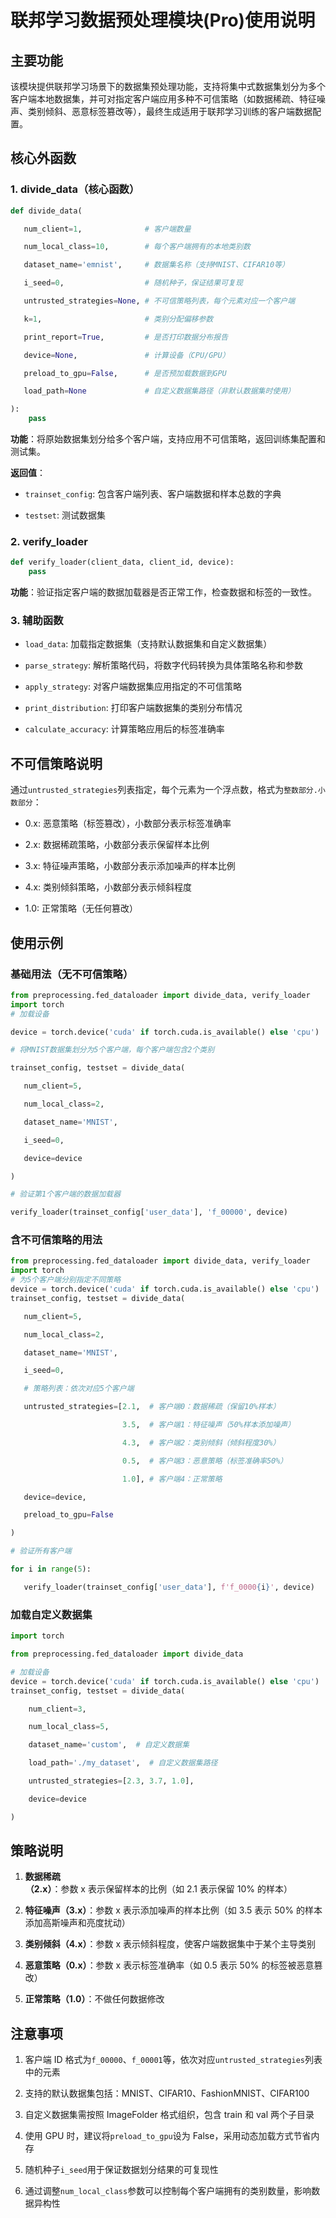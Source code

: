 # 联邦学习数据预处理模块(Pro)使用说明

## 主要功能

该模块提供联邦学习场景下的数据集预处理功能，支持将集中式数据集划分为多个客户端本地数据集，并可对指定客户端应用多种不可信策略（如数据稀疏、特征噪声、类别倾斜、恶意标签篡改等），最终生成适用于联邦学习训练的客户端数据配置。

## 核心外函数

### 1. divide_data（核心函数）



```python
def divide_data(

   num_client=1,              # 客户端数量

   num_local_class=10,        # 每个客户端拥有的本地类别数

   dataset_name='emnist',     # 数据集名称（支持MNIST、CIFAR10等）

   i_seed=0,                  # 随机种子，保证结果可复现

   untrusted_strategies=None, # 不可信策略列表，每个元素对应一个客户端

   k=1,                       # 类别分配偏移参数

   print_report=True,         # 是否打印数据分布报告

   device=None,               # 计算设备（CPU/GPU）

   preload_to_gpu=False,      # 是否预加载数据到GPU

   load_path=None             # 自定义数据集路径（非默认数据集时使用）

):
    pass
```

**功能**：将原始数据集划分给多个客户端，支持应用不可信策略，返回训练集配置和测试集。

**返回值**：



*   `trainset_config`: 包含客户端列表、客户端数据和样本总数的字典

*   `testset`: 测试数据集

### 2. verify_loader



```python
def verify_loader(client_data, client_id, device):
    pass
```

**功能**：验证指定客户端的数据加载器是否正常工作，检查数据和标签的一致性。

### 3. 辅助函数



*   `load_data`: 加载指定数据集（支持默认数据集和自定义数据集）

*   `parse_strategy`: 解析策略代码，将数字代码转换为具体策略名称和参数

*   `apply_strategy`: 对客户端数据集应用指定的不可信策略

*   `print_distribution`: 打印客户端数据集的类别分布情况

*   `calculate_accuracy`: 计算策略应用后的标签准确率

## 不可信策略说明

通过`untrusted_strategies`列表指定，每个元素为一个浮点数，格式为`整数部分.小数部分`：



*   0.x: 恶意策略（标签篡改），小数部分表示标签准确率

*   2.x: 数据稀疏策略，小数部分表示保留样本比例

*   3.x: 特征噪声策略，小数部分表示添加噪声的样本比例

*   4.x: 类别倾斜策略，小数部分表示倾斜程度

*   1.0: 正常策略（无任何篡改）

## 使用示例

### 基础用法（无不可信策略）



```python
from preprocessing.fed_dataloader import divide_data, verify_loader
import torch
# 加载设备

device = torch.device('cuda' if torch.cuda.is_available() else 'cpu')

# 将MNIST数据集划分为5个客户端，每个客户端包含2个类别

trainset_config, testset = divide_data(

   num_client=5,

   num_local_class=2,

   dataset_name='MNIST',

   i_seed=0,

   device=device

)

# 验证第1个客户端的数据加载器

verify_loader(trainset_config['user_data'], 'f_00000', device)
```

### 含不可信策略的用法



```python
from preprocessing.fed_dataloader import divide_data, verify_loader
import torch
# 为5个客户端分别指定不同策略
device = torch.device('cuda' if torch.cuda.is_available() else 'cpu')
trainset_config, testset = divide_data(

   num_client=5,

   num_local_class=2,

   dataset_name='MNIST',

   i_seed=0,

   # 策略列表：依次对应5个客户端

   untrusted_strategies=[2.1,  # 客户端0：数据稀疏（保留10%样本）

                         3.5,  # 客户端1：特征噪声（50%样本添加噪声）

                         4.3,  # 客户端2：类别倾斜（倾斜程度30%）

                         0.5,  # 客户端3：恶意策略（标签准确率50%）

                         1.0], # 客户端4：正常策略

   device=device,

   preload_to_gpu=False

)

# 验证所有客户端

for i in range(5):

   verify_loader(trainset_config['user_data'], f'f_0000{i}', device)
```

### 加载自定义数据集

```python
import torch

from preprocessing.fed_dataloader import divide_data

# 加载设备
device = torch.device('cuda' if torch.cuda.is_available() else 'cpu')
trainset_config, testset = divide_data(

    num_client=3,

    num_local_class=5,

    dataset_name='custom',  # 自定义数据集

    load_path='./my_dataset',  # 自定义数据集路径

    untrusted_strategies=[2.3, 3.7, 1.0],

    device=device

)
```

## 策略说明



1.  **数据稀疏（2.x）**：参数 x 表示保留样本的比例（如 2.1 表示保留 10% 的样本）

2.  **特征噪声（3.x）**：参数 x 表示添加噪声的样本比例（如 3.5 表示 50% 的样本添加高斯噪声和亮度扰动）

3.  **类别倾斜（4.x）**：参数 x 表示倾斜程度，使客户端数据集中于某个主导类别

4.  **恶意策略（0.x）**：参数 x 表示标签准确率（如 0.5 表示 50% 的标签被恶意篡改）

5.  **正常策略（1.0）**：不做任何数据修改

## 注意事项



1.  客户端 ID 格式为`f_00000`、`f_00001`等，依次对应`untrusted_strategies`列表中的元素

2.  支持的默认数据集包括：MNIST、CIFAR10、FashionMNIST、CIFAR100

3.  自定义数据集需按照 ImageFolder 格式组织，包含 train 和 val 两个子目录

4.  使用 GPU 时，建议将`preload_to_gpu`设为 False，采用动态加载方式节省内存

5.  随机种子`i_seed`用于保证数据划分结果的可复现性

6.  通过调整`num_local_class`参数可以控制每个客户端拥有的类别数量，影响数据异构性
